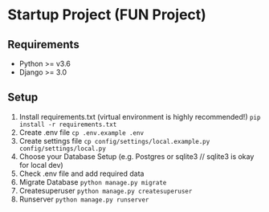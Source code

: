 # Startup Project (FUN Project)

## Requirements
- Python >= v3.6
- Django >= 3.0

## Setup
1. Install requirements.txt (virtual environment is highly recommended!) `pip install -r requirements.txt`
2. Create .env file `cp .env.example .env`
3. Create settings file `cp config/settings/local.example.py config/settings/local.py`
4. Choose your Database Setup (e.g. Postgres or sqlite3 // sqlite3 is okay for local dev)
5. Check .env file and add required data
6. Migrate Database `python manage.py migrate`
7. Createsuperuser `python manage.py createsuperuser`
8. Runserver `python manage.py runserver`
